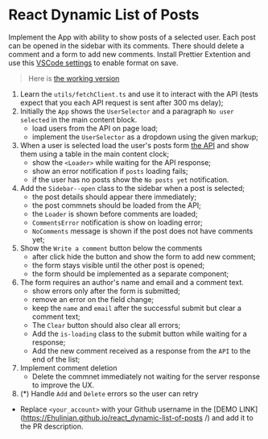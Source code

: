 # React Dynamic List of Posts

Implement the App with ability to show posts of a selected user. Each post can
be opened in the sidebar with its comments. There should delete a comment and a
form to add new comments.
Install Prettier Extention and use this [VSCode settings](https://mate-academy.github.io/fe-program/tools/vscode/settings.json) to enable format on save.

> Here is [the working version](https://mate-academy.github.io/react_dynamic-list-of-posts/)

1. Learn the `utils/fetchClient.ts` and use it to interact with the API (tests expect that you each API request is sent after 300 ms delay);
1. Initially the `App` shows the `UserSelector` and a paragraph `No user selected` in the main content block.
   - load users from the API on page load;
   - implement the `UserSelector` as a dropdown using the given markup;
1. When a user is selected load the user's posts form [the API](https://mate-academy.github.io/fe-students-api/) and show them using a table in the main content clock;
   - show the `<Loader>` while waiting for the API response;
   - show an error notification if `posts` loading fails;
   - if the user has no posts show the `No posts yet` notification.
1. Add the `Sidebar--open` class to the sidebar when a post is selected;
   - the post details should appear there immediately;
   - the post commnets should be loaded from the API;
   - the `Loader` is shown before comments are loaded;
   - `CommentsError` notification is show on loading error;
   - `NoComments` message is shown if the post does not have comments yet;
1. Show the `Write a comment` button below the comments
   - after click hide the button and show the form to add new comment;
   - the form stays visible until the other post is opened;
   - the form should be implemented as a separate component;
1. The form requires an author's name and email and a comment text.
   - show errors only after the form is submitted;
   - remove an error on the field change;
   - keep the `name` and `email` after the successful submit but clear a comment text;
   - The `Clear` button should also clear all errors;
   - Add the `is-loading` class to the submit button while waiting for a response;
   - Add the new comment received as a response from the `API` to the end of the list;
1. Implement comment deletion
   - Delete the commnet immediately not waiting for the server response to improve the UX.
1. (\*) Handle `Add` and `Delete` errors so the user can retry

- Replace `<your_account>` with your Github username in the [DEMO LINK](https://Ehulinian.github.io/react_dynamic-list-of-posts
  /) and add it to the PR description.
